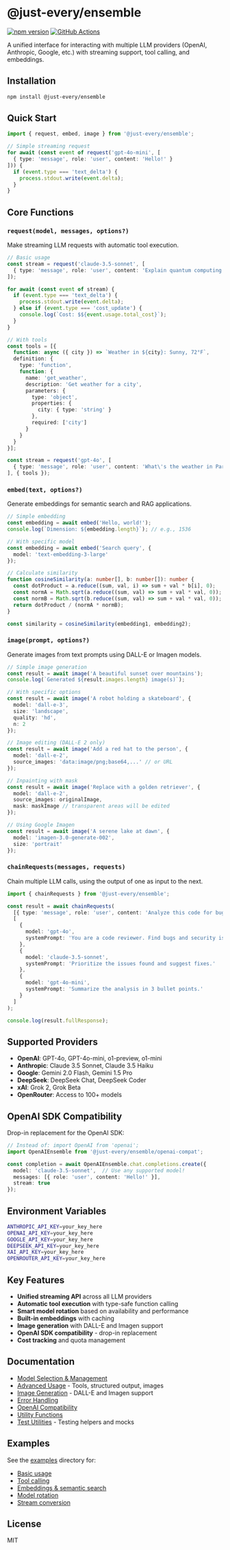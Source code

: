# @just-every/ensemble

[![npm version](https://badge.fury.io/js/@just-every%2Fensemble.svg)](https://www.npmjs.com/package/@just-every/ensemble)
[![GitHub Actions](https://github.com/just-every/ensemble/workflows/Release/badge.svg)](https://github.com/just-every/ensemble/actions)

A unified interface for interacting with multiple LLM providers (OpenAI, Anthropic, Google, etc.) with streaming support, tool calling, and embeddings.

## Installation

```bash
npm install @just-every/ensemble
```

## Quick Start

```typescript
import { request, embed, image } from '@just-every/ensemble';

// Simple streaming request
for await (const event of request('gpt-4o-mini', [
  { type: 'message', role: 'user', content: 'Hello!' }
])) {
  if (event.type === 'text_delta') {
    process.stdout.write(event.delta);
  }
}
```

## Core Functions

### `request(model, messages, options?)`

Make streaming LLM requests with automatic tool execution.

```typescript
// Basic usage
const stream = request('claude-3.5-sonnet', [
  { type: 'message', role: 'user', content: 'Explain quantum computing' }
]);

for await (const event of stream) {
  if (event.type === 'text_delta') {
    process.stdout.write(event.delta);
  } else if (event.type === 'cost_update') {
    console.log(`Cost: $${event.usage.total_cost}`);
  }
}

// With tools
const tools = [{
  function: async ({ city }) => `Weather in ${city}: Sunny, 72°F`,
  definition: {
    type: 'function',
    function: {
      name: 'get_weather',
      description: 'Get weather for a city',
      parameters: {
        type: 'object',
        properties: {
          city: { type: 'string' }
        },
        required: ['city']
      }
    }
  }
}];

const stream = request('gpt-4o', [
  { type: 'message', role: 'user', content: 'What\'s the weather in Paris?' }
], { tools });
```

### `embed(text, options?)`

Generate embeddings for semantic search and RAG applications.

```typescript
// Simple embedding
const embedding = await embed('Hello, world!');
console.log(`Dimension: ${embedding.length}`); // e.g., 1536

// With specific model
const embedding = await embed('Search query', { 
  model: 'text-embedding-3-large' 
});

// Calculate similarity
function cosineSimilarity(a: number[], b: number[]): number {
  const dotProduct = a.reduce((sum, val, i) => sum + val * b[i], 0);
  const normA = Math.sqrt(a.reduce((sum, val) => sum + val * val, 0));
  const normB = Math.sqrt(b.reduce((sum, val) => sum + val * val, 0));
  return dotProduct / (normA * normB);
}

const similarity = cosineSimilarity(embedding1, embedding2);
```

### `image(prompt, options?)`

Generate images from text prompts using DALL-E or Imagen models.

```typescript
// Simple image generation
const result = await image('A beautiful sunset over mountains');
console.log(`Generated ${result.images.length} image(s)`);

// With specific options
const result = await image('A robot holding a skateboard', {
  model: 'dall-e-3',
  size: 'landscape',
  quality: 'hd',
  n: 2
});

// Image editing (DALL-E 2 only)
const result = await image('Add a red hat to the person', {
  model: 'dall-e-2',
  source_images: 'data:image/png;base64,...' // or URL
});

// Inpainting with mask
const result = await image('Replace with a golden retriever', {
  model: 'dall-e-2',
  source_images: originalImage,
  mask: maskImage // transparent areas will be edited
});

// Using Google Imagen
const result = await image('A serene lake at dawn', {
  model: 'imagen-3.0-generate-002',
  size: 'portrait'
});
```

### `chainRequests(messages, requests)`

Chain multiple LLM calls, using the output of one as input to the next.

```typescript
import { chainRequests } from '@just-every/ensemble';

const result = await chainRequests(
  [{ type: 'message', role: 'user', content: 'Analyze this code for bugs: ...' }],
  [
    {
      model: 'gpt-4o',
      systemPrompt: 'You are a code reviewer. Find bugs and security issues.'
    },
    {
      model: 'claude-3.5-sonnet',
      systemPrompt: 'Prioritize the issues found and suggest fixes.'
    },
    {
      model: 'gpt-4o-mini',
      systemPrompt: 'Summarize the analysis in 3 bullet points.'
    }
  ]
);

console.log(result.fullResponse);
```

## Supported Providers

- **OpenAI**: GPT-4o, GPT-4o-mini, o1-preview, o1-mini
- **Anthropic**: Claude 3.5 Sonnet, Claude 3.5 Haiku
- **Google**: Gemini 2.0 Flash, Gemini 1.5 Pro
- **DeepSeek**: DeepSeek Chat, DeepSeek Coder
- **xAI**: Grok 2, Grok Beta
- **OpenRouter**: Access to 100+ models

## OpenAI SDK Compatibility

Drop-in replacement for the OpenAI SDK:

```typescript
// Instead of: import OpenAI from 'openai';
import OpenAIEnsemble from '@just-every/ensemble/openai-compat';

const completion = await OpenAIEnsemble.chat.completions.create({
  model: 'claude-3.5-sonnet',  // Use any supported model!
  messages: [{ role: 'user', content: 'Hello!' }],
  stream: true
});
```

## Environment Variables

```bash
ANTHROPIC_API_KEY=your_key_here
OPENAI_API_KEY=your_key_here
GOOGLE_API_KEY=your_key_here
DEEPSEEK_API_KEY=your_key_here
XAI_API_KEY=your_key_here
OPENROUTER_API_KEY=your_key_here
```

## Key Features

- **Unified streaming API** across all LLM providers
- **Automatic tool execution** with type-safe function calling
- **Smart model rotation** based on availability and performance
- **Built-in embeddings** with caching
- **Image generation** with DALL-E and Imagen support
- **OpenAI SDK compatibility** - drop-in replacement
- **Cost tracking** and quota management

## Documentation

- [Model Selection & Management](./docs/models.md)
- [Advanced Usage](./docs/advanced-usage.md) - Tools, structured output, images
- [Image Generation](./docs/image-generation.md) - DALL-E and Imagen support
- [Error Handling](./docs/error-handling.md)
- [OpenAI Compatibility](./docs/openai-compatibility.md)
- [Utility Functions](./docs/utilities.md)
- [Test Utilities](./docs/test-utilities.md) - Testing helpers and mocks

## Examples

See the [examples](./examples) directory for:
- [Basic usage](./examples/basic-request.ts)
- [Tool calling](./examples/tool-calling.ts)
- [Embeddings & semantic search](./examples/embeddings.ts)
- [Model rotation](./examples/model-rotation.ts)
- [Stream conversion](./examples/stream-conversion.ts)

## License

MIT